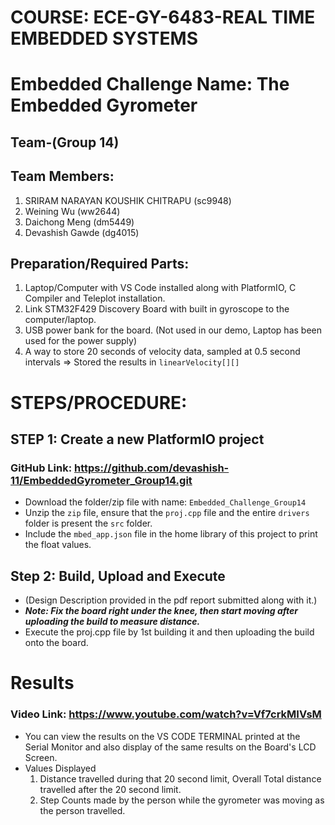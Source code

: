 # COURSE: ECE-GY-6483-REAL TIME EMBEDDED SYSTEMS
# Embedded Challenge Name: The Embedded Gyrometer
## Team-(Group 14)
## Team Members: 
1. SRIRAM NARAYAN KOUSHIK CHITRAPU (sc9948) 
2. Weining Wu (ww2644)
3. Daichong Meng (dm5449)
4. Devashish Gawde (dg4015)

## Preparation/Required Parts:
1. Laptop/Computer with VS Code installed along with PlatformIO, C Compiler and Teleplot installation.
2. Link STM32F429 Discovery Board with built in gyroscope to the computer/laptop.
3. USB power bank for the board. (Not used in our demo, Laptop has been used for the power supply)
4. A way to store 20 seconds of velocity data, sampled at 0.5 second intervals => Stored the results in `linearVelocity[][]`

# STEPS/PROCEDURE:
## STEP 1: Create a new PlatformIO project
### GitHub Link: https://github.com/devashish-11/EmbeddedGyrometer_Group14.git
- Download the folder/zip file with name: `Embedded_Challenge_Group14`
- Unzip the `zip` file, ensure that the `proj.cpp` file and the entire `drivers` folder is present the `src` folder. 
- Include the `mbed_app.json` file in the home library of this project to print the float values.

## Step 2: Build, Upload and Execute
- (Design Description provided in the pdf report submitted along with it.)
- ***Note: Fix the board right under the knee, then start moving after uploading the build to measure distance.***
- Execute the proj.cpp file by 1st building it and then uploading the build onto the board.

# Results
### Video Link: https://www.youtube.com/watch?v=Vf7crkMIVsM
- You can view the results on the VS CODE TERMINAL printed at the Serial Monitor and also display of the same results on the Board's LCD Screen.
- Values Displayed
  1. Distance travelled during that 20 second limit, Overall Total distance travelled after the 20 second limit. 
  2. Step Counts made by the person while the gyrometer was moving as the person travelled.